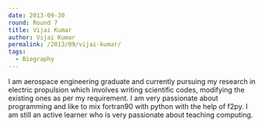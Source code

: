 ```yaml
---
date: 2013-09-30
round: Round 7
title: Vijai Kumar
author: Vijai Kumar
permalink: /2013/09/vijai-kumar/
tags:
  - Biography
---
```

I am aerospace engineering graduate and currently pursuing my research in electric propulsion which involves writing scientific codes, modifying the existing ones as per my requirement. I am very passionate about programming and like to mix fortran90 with python with the help of f2py. I am still an active learner who is very passionate about teaching computing.
